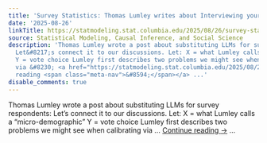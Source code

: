 ```yaml
---
title: 'Survey Statistics: Thomas Lumley writes about Interviewing your Laptop'
date: '2025-08-26'
linkTitle: https://statmodeling.stat.columbia.edu/2025/08/26/survey-statistics-thomas-lumley-writes-about-interviewing-your-laptop/
source: Statistical Modeling, Causal Inference, and Social Science
description: 'Thomas Lumley wrote a post about substituting LLMs for survey respondents:
  Let&#8217;s connect it to our discussions. Let: X = what Lumley calls a &#8220;micro-demographic&#8221;
  Y = vote choice Lumley first describes two problems we might see when calibrating
  via &#8230; <a href="https://statmodeling.stat.columbia.edu/2025/08/26/survey-statistics-thomas-lumley-writes-about-interviewing-your-laptop/">Continue
  reading <span class="meta-nav">&#8594;</span></a> ...'
disable_comments: true
---
```

Thomas Lumley wrote a post about substituting LLMs for survey respondents: Let&#8217;s connect it to our discussions. Let: X = what Lumley calls a &#8220;micro-demographic&#8221; Y = vote choice Lumley first describes two problems we might see when calibrating via &#8230; <a href="https://statmodeling.stat.columbia.edu/2025/08/26/survey-statistics-thomas-lumley-writes-about-interviewing-your-laptop/">Continue reading <span class="meta-nav">&#8594;</span></a> ...